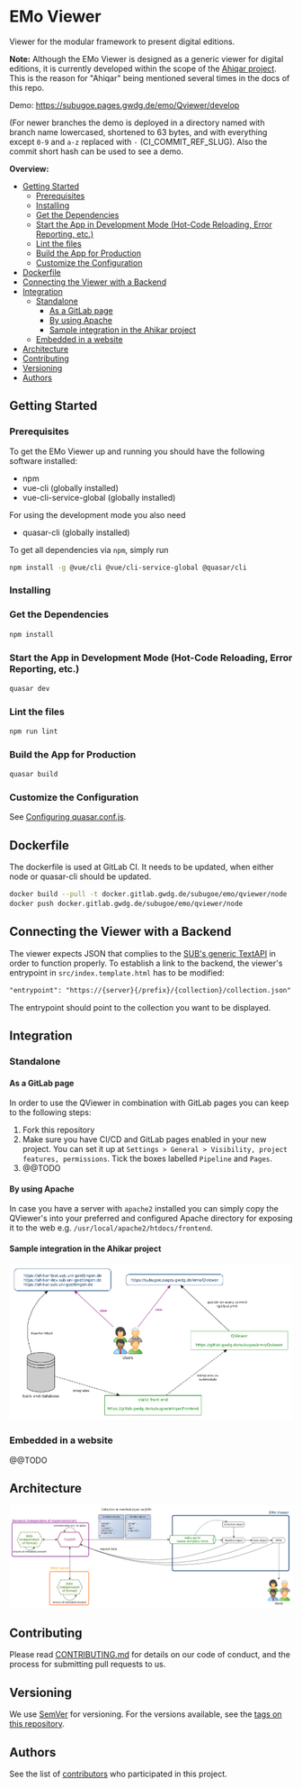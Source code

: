# EMo Viewer

Viewer for the modular framework to present digital editions.

**Note:**
Although the EMo Viewer is designed as a generic viewer for digital editions, it is currently developed within the scope of the [Ahiqar project](https://gitlab.gwdg.de/subugoe/ahiqar).
This is the reason for "Ahiqar" being mentioned several times in the docs of this repo.

Demo: <https://subugoe.pages.gwdg.de/emo/Qviewer/develop>

(For newer branches the demo is deployed in a directory named with branch name lowercased, shortened to 63 bytes, and with everything except `0-9` and `a-z` replaced with `-` (CI_COMMIT_REF_SLUG).
Also the commit short hash can be used to see a demo.

<!-- START doctoc generated TOC please keep comment here to allow auto update -->
<!-- DON'T EDIT THIS SECTION, INSTEAD RE-RUN doctoc TO UPDATE -->
**Overview:**

- [Getting Started](#getting-started)
  - [Prerequisites](#prerequisites)
  - [Installing](#installing)
  - [Get the Dependencies](#get-the-dependencies)
  - [Start the App in Development Mode (Hot-Code Reloading, Error Reporting, etc.)](#start-the-app-in-development-mode-hot-code-reloading-error-reporting-etc)
  - [Lint the files](#lint-the-files)
  - [Build the App for Production](#build-the-app-for-production)
  - [Customize the Configuration](#customize-the-configuration)
- [Dockerfile](#dockerfile)
- [Connecting the Viewer with a Backend](#connecting-the-viewer-with-a-backend)
- [Integration](#integration)
  - [Standalone](#standalone)
    - [As a GitLab page](#as-a-gitlab-page)
    - [By using Apache](#by-using-apache)
    - [Sample integration in the Ahikar project](#sample-integration-in-the-ahikar-project)
  - [Embedded in a website](#embedded-in-a-website)
- [Architecture](#architecture)
- [Contributing](#contributing)
- [Versioning](#versioning)
- [Authors](#authors)

<!-- END doctoc generated TOC please keep comment here to allow auto update -->

## Getting Started

### Prerequisites

To get the EMo Viewer up and running you should have the following software installed:

- npm
- vue-cli (globally installed)
- vue-cli-service-global (globally installed)

For using the development mode you also need

- quasar-cli (globally installed)

To get all dependencies via `npm`, simply run

```bash
npm install -g @vue/cli @vue/cli-service-global @quasar/cli
```

### Installing

### Get the Dependencies

```bash
npm install
```

### Start the App in Development Mode (Hot-Code Reloading, Error Reporting, etc.)

```bash
quasar dev
```

### Lint the files

```bash
npm run lint
```

### Build the App for Production

```bash
quasar build
```

### Customize the Configuration

See [Configuring quasar.conf.js](https://quasar.dev/quasar-cli/quasar-conf-js).

## Dockerfile

The dockerfile is used at GitLab CI.
It needs to be updated, when either node or quasar-cli should be updated.

```bash
docker build --pull -t docker.gitlab.gwdg.de/subugoe/emo/qviewer/node .
docker push docker.gitlab.gwdg.de/subugoe/emo/qviewer/node
```

## Connecting the Viewer with a Backend

The viewer expects JSON that complies to the [SUB's generic TextAPI](https://subugoe.pages.gwdg.de/emo/text-api/) in order to function properly.
To establish a link to the backend, the viewer's entrypoint in `src/index.template.html` has to be modified:

```html
"entrypoint": "https://{server}{/prefix}/{collection}/collection.json"
```

The entrypoint should point to the collection you want to be displayed.

## Integration

### Standalone

#### As a GitLab page

In order to use the QViewer in combination with GitLab pages you can keep to the following steps:

1. Fork this repository
2. Make sure you have CI/CD and GitLab pages enabled in your new project.
You can set it up at `Settings > General > Visibility, project features, permissions`.
Tick the boxes labelled `Pipeline` and `Pages`.
3. @@TODO

#### By using Apache

In case you have a server with `apache2` installed you can simply copy the QViewer's into your preferred and configured
Apache directory for exposing it to the web e.g. `/usr/local/apache2/htdocs/frontend`.

#### Sample integration in the Ahikar project

![Sample integration in the Ahikar project](img/pages_interplay.png)

### Embedded in a website

@@TODO

## Architecture

![How the EMo viewer works](img/emo_architecture.png)

## Contributing

Please read [CONTRIBUTING.md](CONTRIBUTING.md) for details on our code of conduct, and the process for submitting pull requests to us.

## Versioning

We use [SemVer](https://semver.org/) for versioning. For the versions available, see the [tags on this repository](https://gitlab.gwdg.de/subugoe/emo/Qviewer/-/tags).

## Authors

See the list of [contributors](https://gitlab.gwdg.de/subugoe/emo/Qviewer/-/graphs/develop) who participated in this project.
